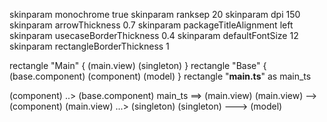 skinparam monochrome true
skinparam ranksep 20
skinparam dpi 150
skinparam arrowThickness 0.7
skinparam packageTitleAlignment left
skinparam usecaseBorderThickness 0.4
skinparam defaultFontSize 12
skinparam rectangleBorderThickness 1

rectangle "Main" {
  (main.view)
  (singleton)
}
rectangle "Base" {
  (base.component)
  (component)
  (model)
}
rectangle "<b>main.ts</b>" as main_ts

(component) ..> (base.component)
main_ts ==> (main.view)
(main.view) --> (component)
(main.view) ...> (singleton)
(singleton) ---> (model)